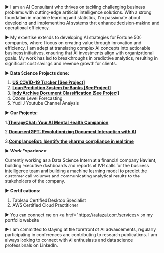► I am an AI Consultant who thrives on tackling challenging business problems with cutting-edge artificial intelligence solutions. With a strong foundation in machine learning and statistics, I'm passionate about developing and implementing AI systems that enhance decision-making and operational efficiency.

► My expertise extends to developing AI strategies for Fortune 500 companies, where I focus on creating value through innovation and efficiency. I am adept at translating complex AI concepts into actionable business initiatives, ensuring that AI investments align with organizational goals. My work has led to breakthroughs in predictive analytics, resulting in significant cost savings and revenue growth for clients.

► <b>Data Science Projects done: </b>
1. <b><a href="https://github.com/aafaz/US-Covid-19-Tracker">US COVID-19 Tracker [See Project]</a> </b>
2. <b><a href="https://github.com/aafaz/Loan-Prediction">Loan Prediction System for Banks [See Project] </a></b>
3. <b><a href="https://github.com/aafaz/Indy-Archieve-Document-Classification">Indy Archive Document Classification [See Project]</a></b> 
4. Ozone Level Forecasting 
5. Yudi J Youtube Channel Analysis

► <b>Our Projects: </b>

1.<b><a href="https://aafazai.com/therapychat/">TherapyChat: Your AI Mental Health Companion</a> </b>

2.<b><a href="https://aafazai.com/document-gpt/">DocumentGPT: Revolutionizing Document Interaction with AI </a></b>

3.<b><a href="https://aafazai.com/compliance-bot/">ComplianceBot: Identify the pharma compliance in real time</a></b> 

► <b> Work Experience: </b>

Currently working as a Data Science Intern at a financial company Navient, building executive dashboards and reports of IVR calls for the business intelligence team and building a machine learning model to predict the customer call volumes and communicating analytical results to the stakeholders of the company.

► <b> Certifications: </b>
1. Tableau Certified Desktop Specialist
2. AWS Certified Cloud Practitioner

► You can connect me on <a href="https://aafazai.com/services></a> on my portfolio website

<!--
**aafaz/aafaz** is a ✨ _special_ ✨ repository because its `README.md` (this file) appears on your GitHub profile.

Here are some ideas to get you started:

- 🔭 I’m currently working on ...
- 🌱 I’m currently learning ...
- 👯 I’m looking to collaborate on ...
- 🤔 I’m looking for help with ...
- 💬 Ask me about ...
- 📫 How to reach me: ...
- 😄 Pronouns: ...
- ⚡ Fun fact: ...
-->
► I am committed to staying at the forefront of AI advancements, regularly participating in conferences and contributing to research publications. I am always looking to connect with AI enthusiasts and data science professionals on LinkedIn.
